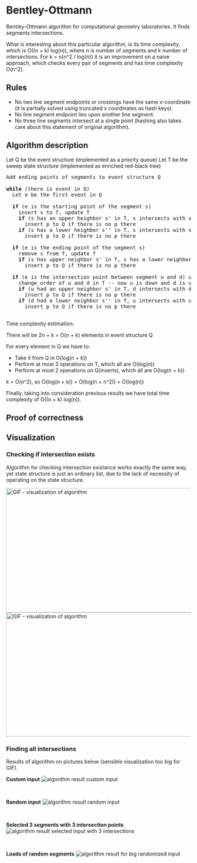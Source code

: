 # Bentley-Ottmann
Bentley-Ottmann algorithm for computational geometry laboratories. It finds segments intersections.

What is interesting about this particular algorithm, is its time complexity, 
which is O((n + k) log(n)), where n is number of segments and k number of intersections.
For k = o(n^2 / log(n)) it is an improvement on a naive approach, which checks every pair of segments and has time complexity O(n^2).

## Rules
* No two line segment endpoints or crossings have the same x-coordinate (it is partially solved using truncated x coordinates as hash keys).
* No line segment endpoint lies upon another line segment.
* No three line segments intersect at a single point (hashing also takes care about this statement of original algorithm).

## Algorithm description

Let Q be the event structure (implemented as a priority queue)
Let T be the sweep state structure (implemented as enriched red-black tree)

<pre>
Add ending points of segments to event structure Q

<b>while</b> (there is event in Q)
  Let e be the first event in Q
  
  <b>if</b> (e is the starting point of the segment s)
    insert s to T, update T
    <b>if</b> (s has an upper heighbor s' in T, s intersects with s' in point p)
      insert p to Q if there is no p there
    <b>if</b> (s has a lower heighbor s'' in T, s intersects with s'' in point p)
      insert p to Q if there is no p there
      
  <b>if</b> (e is the ending point of the segment s)
    remove s from T, update T
    <b>if</b> (s has upper neighbor s' in T, s has a lower neighbor s'' in T, s' and s'' intersects in point p)
      insert p to Q if there is no p there
      
  <b>if</b> (e is the intersection point between segment u and d) u - for up, d - for down
    change order of u and d in T -- now u is down and d is up
    <b>if</b> (u had an upper neighbor s' in T, d intersects with d in point p)
      insert p to Q if there is no p there
    <b>if</b> (d had a lower noighbor s'' in T, u intersects with u in point p)
      insert p to Q if there is no p there
    
</pre>

Time complexity estimation:

There will be 2n + k = O(n + k) elements in event structure Q 

For every element in Q we have to:

* Take it from Q in O(log(n + k))
* Perform at most 3 operations on T, which all are O(log(n))
* Perform at most 2 operations on Q(inserts), which all are O(log(n + k))

k = O(n^2), so O(log(n + k)) = O(log(n + n^2)) = O(log(n))

Finally, taking into consideration previous results we have total time complexity of O((n + k) log(n)).

## Proof of correctness

## Visualization

### Checking if intersection exists

Algorithm for checking intersection existance works exactly the same way, yet state structure is just an ordinary list,
due to the lack of necessity of operating on the state structure.

<img src="Pictures/GIF1.gif" width="624" height="338" alt="GIF - visualization of algorithm" />

<img src="Pictures/GIF2.gif" width="624" height="338" alt="GIF - visualization of algorithm" />


### Finding all intersections

Results of algorithm on pictures below (sensible visualization too big for GIF).

<p>
<b>Custom input</b>

<img src="Pictures/Inputed.png" alt="algorithm result custom input"/>
</p>
<br>
<p>
<b>Random input</b>

<img src="Pictures/Random.png"  alt="algorithm result random input"/>
</p>
<br>
<p>
<b>Selected 3 segments with 3 intersection points</b>

<img src="Pictures/Result3.png" alt="algorithm result selected input with 3 intersections"/>
</p>
<br>
<p>
<b>Loads of random segments</b>

<img src="Pictures/ResultBig.png" alt="algorithm result for big randomized input"/>
</p>
